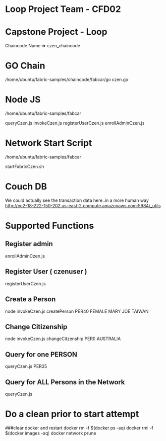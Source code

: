 # Loop Project Team - CFD02
  Capstone Project - Loop
  ==============================
 
Chaincode Name => czen_chaincode

GO Chain
========
/home/ubuntu/fabric-samples/chaincode/fabcar/go
czen.go

Node JS
=======
/home/ubuntu/fabric-samples/fabcar

queryCzen.js
invokeCzen.js
registerUserCzen.js
enrollAdminCzen.js

Network Start Script
====================
/home/ubuntu/fabric-samples/fabcar

startFabricCzen.sh

Couch DB
========
We could actually see the transaction data here..in a more human way
http://ec2-18-222-150-202.us-east-2.compute.amazonaws.com:5984/_utils

Supported Functions
===================
Register admin
--------------
enrollAdminCzen.js

Register User ( czenuser )
-------------
registerUserCzen.js

Create a Person
----------------
node invokeCzen.js createPerson PER40 FEMALE MARY JOE TAIWAN

Change Citizenship
-------------------
node invokeCzen.js changeCitzenship PER0 AUSTRALIA

Query for one PERSON
--------------------
queryCzen.js PER35

Query for ALL Persons in the Network
------------------------------------
queryCzen.js 



Do a clean prior to start attempt
=================================

###clear docker and restart 
docker rm -f $(docker ps -aq)
docker rmi -f $(docker images -aq)
docker network prune
